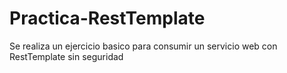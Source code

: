 # Practica-RestTemplate
Se realiza un ejercicio basico para consumir un servicio web con RestTemplate sin seguridad
